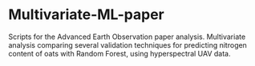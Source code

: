 # Multivariate-ML-paper
Scripts for the Advanced Earth Observation paper analysis. Multivariate analysis comparing several validation techniques for predicting nitrogen content of oats with Random Forest, using hyperspectral UAV data.
